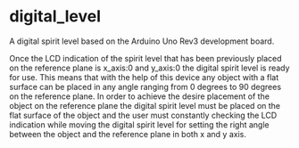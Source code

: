 # digital_level
A digital spirit level based on the Arduino Uno Rev3 development board.

Once the LCD indication of the spirit level that has been previously placed on the reference plane is x_axis:0 and y_axis:0 the digital spirit level is ready for use.
This means that with the help of this device any object with a flat surface can be placed in any angle ranging from 0 degrees to 90 degrees on the reference plane. In order to achieve the desire placement of the object on the reference plane the digital spirit level must be placed on the flat surface of the object and the user must constantly checking the LCD indication while moving the digital spirit level for setting the right angle between the object and the reference plane in both x and y axis.   
